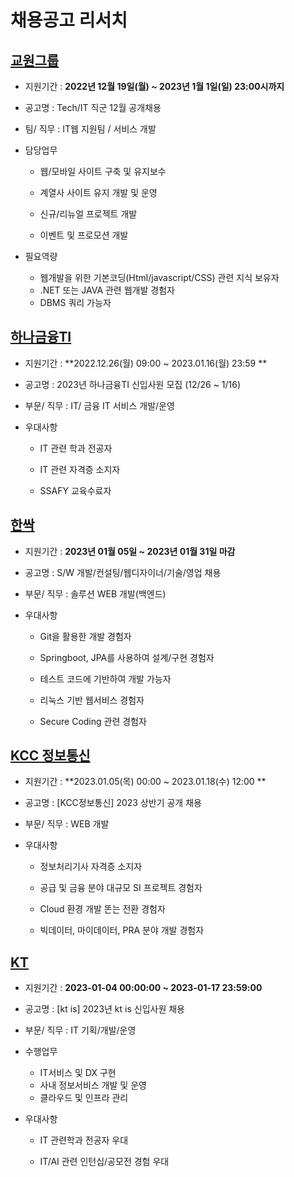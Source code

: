 # 채용공고 리서치

## [교원그룹](https://kyowon.recruiter.co.kr/app/jobnotice/view?systemKindCode=MRS2&jobnoticeSn=125845)

- 지원기간 : **2022년 12월 19일(월) ~ 2023년 1월 1일(일) 23:00시까지**

- 공고명 : Tech/IT 직군 12월 공개채용

- 팀/ 직무 :  IT웹 지원팀 / 서비스 개발

- 담당업무

  - 웹/모바일 사이트 구축 및 유지보수

  - 계열사 사이트 유지 개발 및 운영

  - 신규/리뉴얼 프로젝트 개발

  - 이벤트 및 프로모션 개발
- 필요역량
  - 웹개발을 위한 기본코딩(Html/javascript/CSS) 관련 지식 보유자
  - .NET 또는 JAVA 관련 웹개발 경험자
  - DBMS 쿼리 가능자



## [하나금융TI](https://hanati.recruiter.co.kr/app/jobnotice/view?systemKindCode=MRS2&jobnoticeSn=123766)

- 지원기간 : **2022.12.26(월) 09:00 ~ 2023.01.16(월) 23:59 **

- 공고명 : 2023년 하나금융TI 신입사원 모집 (12/26 ~ 1/16)
- 부문/ 직무 :  IT/ 금융 IT 서비스 개발/운영
- 우대사항

  - IT 관련 학과 전공자

  - IT 관련 자격증 소지자

  - SSAFY 교육수료자



## [한싹](https://www.saramin.co.kr/zf_user/jobs/relay/view?isMypage=no&rec_idx=44777978&recommend_ids=eJxNz0EWAjEIA9DTuG%2BAQFh7EO9%2FC%2BuMFpf%2FNYESUVR0vAQ86hmRaZA282IlVf6jNYyfsPUdlit8uquBPF3PRVubd7hgITuvmQQ5i9ozsbm%2Be3dtSPUeN10oMHsrzVcPLZt%2FJ4RUa7jU8KEMVofhFDjfKCevyW%2BAYkBy&view_type=scrap&gz=1&t_ref_content=generic&t_ref=scrap#seq=0)

- 지원기간 : **2023년 01월 05일 ~ 2023년 01월 31일 마감**
- 공고명 : S/W 개발/컨설팅/웹디자이너/기술/영업 채용
- 부문/ 직무 :  솔루션 WEB 개발(백엔드)
- 우대사항

  - Git을 활용한 개발 경험자

  - Springboot, JPA를 사용하여 설계/구현 경험자

  - 테스트 코드에 기반하여 개발 가능자

  - 리눅스 기반 웹서비스 경험자

  - Secure Coding 관련 경험자




## [KCC 정보통신](https://kcc.recruiter.co.kr/app/jobnotice/view?systemKindCode=MRS2&jobnoticeSn=127802)

- 지원기간 : **2023.01.05(목) 00:00 ~ 2023.01.18(수) 12:00 **
- 공고명 : [KCC정보통신] 2023 상반기 공개 채용
- 부문/ 직무 :  WEB 개발
- 우대사항

  - 정보처리기사 자격증 소지자

  - 공급 및 금융 분야 대규모 SI 프로젝트 경험자

  - Cloud 환경 개발 똔는 전환 경험자

  - 빅데이터, 마이데이터, PRA 분야 개발 경험자




## [KT](http://m.recruit.kt.com/info/notifyView?seq=127570)

- 지원기간 : **2023-01-04 00:00:00 ~ 2023-01-17 23:59:00**
- 공고명 :  [kt is] 2023년 kt is 신입사원 채용
- 부문/ 직무 :  IT 기획/개발/운영
- 수행업무
  - IT서비스 및 DX 구현
  - 사내 정보서비스 개발 및 운영
  - 클라우드 및 인프라 관리
- 우대사항

  - IT 관련학과 전공자 우대

  - IT/AI 관련 인턴십/공모전 경험 우대
